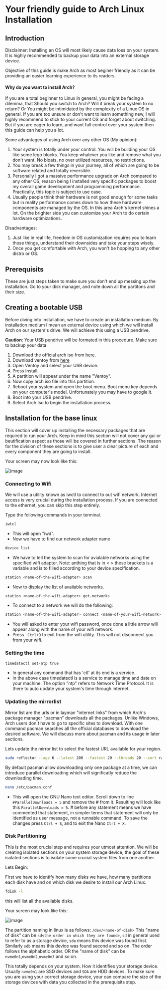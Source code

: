 # Your friendly guide to Arch Linux Installation

## Introduction
Disclaimer: Installing an OS will most likely cause data loss on your system. It is highly recommended to backup your data into an external storage device.

Objective of this guide is make Arch as most beginer friendly as it can be providing an easier learning experience to its readers.

#### Why do you want to install Arch?
If you are a total beginner to Linux in general, you might be facing a dilemma, that Should you switch to Arch? Will it break your system to no return? Or You might be intimidated by the complexity of a Linux OS in general. 
If you are too unsure or don't want to learn something new, I will highly recommend to stick to your current OS and forget about switching. But if you are eager to learn, and want full control over your system then this guide can help you a lot.

Some advantages of using Arch over any other OS (My opinion):
1. Your system is totally under your control. You will be building your OS like some lego blocks. You keep whatever you like and remove what you don't want. No bloats, no over utilized resources, no restrictions.
2. You may break a few things in your journey, all of which are going to be software related and totally reversible.
3. Personally I got a massive performance upgrade on Arch compared to any other OS, reason being I installed very specific packages to boost my overall game development and programming performance. Practically, this topic is subject to use case.
4. Usually people think their hardware is not good enough for some tasks but in reality performance comes down to how these hardware components are managed by the OS. In this area Arch's kernel shines a lot. On the brighter side you can customize your Arch to do certain hardware optimizations.

Disadvantages:
1. Just like in real life, freedom in OS customization requires you to learn those things, understand their downsides and take your steps wisely.
2. Once you get comfortable with Arch, you won't be hopping to any other distro or OS.
## Prerequisits
These are just steps taken to make sure you don't end up messing up the installation. Go to your disk manager, and note down all the partitons and their size.

## Creating a bootable USB
Before diving into installation, we have to create an installation medium. By installation medium I mean an external device using which we will install Arch on our system's drive. We will achieve this using a USB pendrive.  

**Caution**: Your USB pendrive will be formated in this procedure. Make sure to backup your data.

1. Download the official arch iso from [here](https://archlinux.org/download/).
2. Download ventoy from [here](https://www.ventoy.net/en/download.html)
3. Open Ventoy and select your USB device.
4. Press Install.
5. A partition will appear under the name "Ventoy".
6. Now copy arch iso file into this partition.
7. Reboot your system and open the boot menu. Boot menu key depends on your computer's model. Unfortunately you may have to google it.
8. Boot into your USB pendrive.
9. Select Arch Iso to begin the installation process.

## Installation for the base linux
This section will cover up installing the necessary packages that are required to run your Arch. Keep in mind this section will not cover any gui or beutification aspect as those will be covered in further sections. The reason for the division of these sections is to give user a clear picture of each and every component they are going to install. 

Your screen may now look like this:

![image](https://github.com/user-attachments/assets/7ca72ee0-fbe4-456e-b3f8-fc0b99b2edd3)

### Connecting to Wifi
We will use a utility known as iwctl to connect to out wifi network. Internet access is very crucial during the installation process. If you are connected to the ethernet, you can skip this step entirely.

Type the following commands in your terminal.
``` bash
iwtcl
```
- This will open "iwd".
- Now we have to find our network adapter name
``` bash
device list
```
- We have to tell the system to scan for avialable networks using the specified wifi adapter. Note: anthing that is in < > these brackets is a variable and is to filled according to your device specification. 
``` bash
station <name-of-the-wifi-adapter> scan
```
- Now to display the list of available networks.
``` bash
station <name-of-the-wifi-adapter> get-networks
```
- To connect to a network we will do the following:
``` bash
station <name-of-the-wifi-adapter> connect <name-of-your-wifi-network>
``` 
- You will asked to enter your wifi password, once done a little arrow will appear along with the name of your wifi network.
- Press ``` Ctrl+D``` to exit from the wifi utility. This will not disconnect you from your wifi.

### Setting the time
```bash
timedatectl set-ntp true
```
- In general any command that has 'ctl' at its end is a service.
- In the above case timedatectl is a service to manage time and date on your machine. The option "ntp" refers to Network Time Protocol. It is there to auto update your system's time through internet.

### Updating the mirrorlist
Mirror list are the urls or in layman "internet links" from which Arch's package manager "pacman" downloads all the packages. Unlike Windows, Arch users don't have to go to specific sites to download. With one command pacman searches all the official databases to download the desired software. We will discuss more about pacman and its usage in later sections.

Lets update the mirror list to select the fastest URL available for your region.
```bash
sudo reflector --age 6 --latest 200 --fastest 20 --threads 20 --sort rate --protocol https --verbose --save /etc/pacman.d/mirrorlist
```

By default pacman allow downloading only one package at a time, we can introduce parallel downloading which will significatly reduce the downloading time.
```bash
nano /etc/pacman.conf
```
- This will open the GNU Nano text editor. Scroll down to line ```#ParallelDownloads = 5``` and remove the # from it. Resulting will look like this ```ParallelDownloads = 5```. # before any statement means we have commented that statement, in simpler terms that statement will only be identified as user message, not a runnable command. To save the changes press ```Ctrl + S```, and to exit the Nano ```Ctrl + X```.

### Disk Partitioning
This is the most crucial step and requires your utmost attention.
We will be creating isolated sections on your system storage device, the goal of these isolated sections is to isolate some crucial system files from one another.

Lets Begin:

First we have to identify how many disks we have, how many partitions each disk have and on which disk we desire to install our Arch Linux.
``` bash
fdisk -l
```
this will list all the available disks.

Your screen may look like this:

![image](https://github.com/user-attachments/assets/72212654-ce1d-4305-9670-8b4e1c47c045)

The partition naming in linux is as follows: ```/dev/<name-of-disk>```
This "name of disk" can be ```sd<the order in which they are found>```, ```sd``` in general used to refer to as a storage device, ```sda``` means this device was found first. Similarly ```sdb``` means this device was found second and so on. The order follows the alphabetic order. 
OR
the "name of disk" can be ```nvme0n1```,```nvme0n2```,```nvme0n3``` and so on. 

This totally depends on your system. How it identifies your storage device. Usually ```nvme0n1``` are SSD devices and ```SDA``` are HDD devices. To make sure you are using your correct storage device, your can compare the size of the storage devices with data you collected in the prerequisits step.
